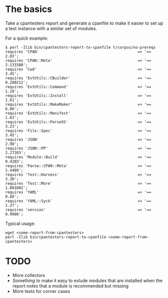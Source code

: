 # The basics

Take a cpantesters report and generate a cpanfile to make it easier to set up
a test instance with a similar set of modules.

For a quick example:

````
$ perl -Ilib bin/cpantesters-report-to-cpanfile t/corpus/no-prereqs 
requires 'CPAN'                                            => '==       2.03';
requires 'CPAN::Meta'                                      => '==   2.133380';
requires 'Cwd'                                             => '==       3.45';
requires 'ExtUtils::CBuilder'                              => '==   0.280212';
requires 'ExtUtils::Command'                               => '==       1.18';
requires 'ExtUtils::Install'                               => '==       1.61';
requires 'ExtUtils::MakeMaker'                             => '==       6.86';
requires 'ExtUtils::Manifest'                              => '==       1.63';
requires 'ExtUtils::ParseXS'                               => '==       3.23';
requires 'File::Spec'                                      => '==       3.45';
requires 'JSON'                                            => '==       2.90';
requires 'JSON::PP'                                        => '==    2.27203';
requires 'Module::Build'                                   => '==     0.4203';
requires 'Parse::CPAN::Meta'                               => '==     1.4409';
requires 'Test::Harness'                                   => '==       3.30';
requires 'Test::More'                                      => '==   1.001002';
requires 'YAML'                                            => '==       0.88';
requires 'YAML::Syck'                                      => '==       1.27';
requires 'version'                                         => '==     0.9906';
````

Typical usage:

````
wget <some-report-from-cpantesters>
perl -Ilib bin/cpantesters-report-to-cpanfile <some-report-from-cpantesters>
````

# TODO

 - More collectors
 - Something to make it easy to exlude modules that are installed when the
   report notes that a module is recommended but missing
 - More tests for corner cases

